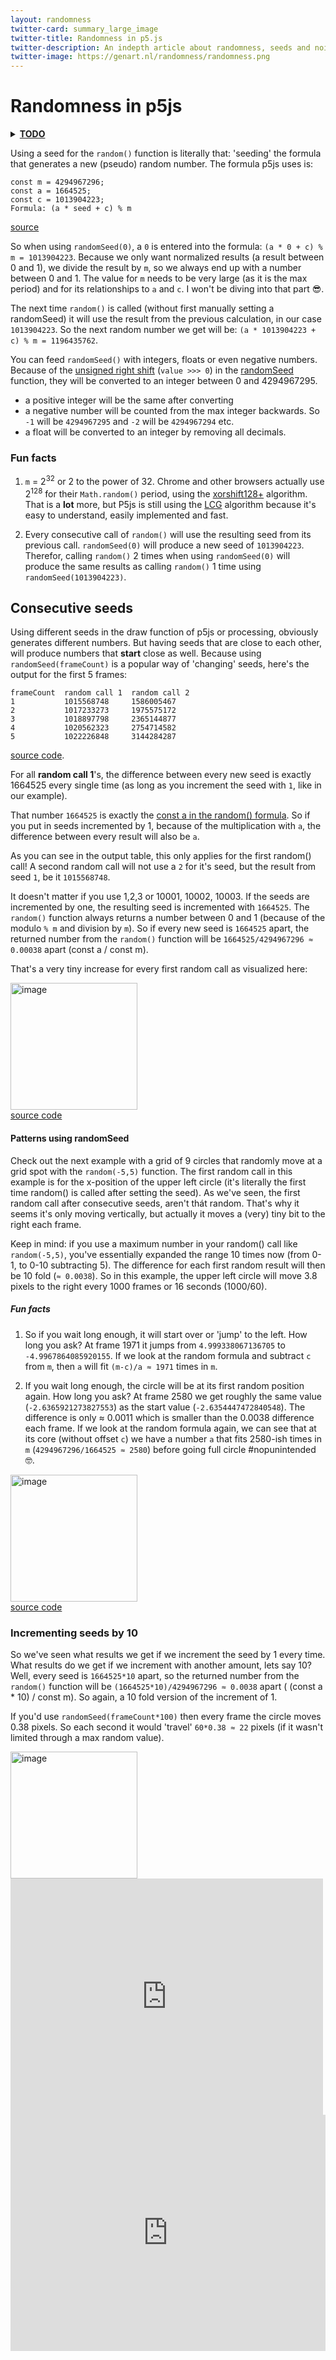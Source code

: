 ```yaml
---
layout: randomness
twitter-card: summary_large_image
twitter-title: Randomness in p5.js
twitter-description: An indepth article about randomness, seeds and noise in p5.js
twitter-image: https://genart.nl/randomness/randomness.png
---
```


# Randomness in p5js

 <details>
  <summary><b><u>TODO</u></b></summary>
- a lot
 </details>
 
 
Using a seed for the `random()` function is literally that: 'seeding' the formula that generates a new (pseudo) random number.
The formula p5js uses is: 
```
const m = 4294967296;
const a = 1664525;
const c = 1013904223;
Formula: (a * seed + c) % m
```
[source](https://github.com/processing/p5.js/blob/e32b45367baad694b1f4eeec0586b910bfcf0724/src/math/random.js#L25)

So when using `randomSeed(0)`, a `0` is entered into the formula: `(a * 0 + c) % m = 1013904223`. Because we only want normalized results (a result between 0 and 1), we divide the result by `m`, so we always end up with a number between 0 and 1.
The value for `m` needs to be very large (as it is the max period) and for its relationships to `a` and `c`. I won't be diving into that part 😎. 

The next time `random()` is called (without first manually setting a randomSeed) it will use the result from the previous calculation, in our case `1013904223`. So the next random number we get will be: `(a * 1013904223 + c) % m = 1196435762`.

You can feed `randomSeed()` with integers, floats or even negative numbers. Because of the [unsigned right shift](https://developer.mozilla.org/en-US/docs/Web/JavaScript/Reference/Operators/Unsigned_right_shift) (`value >>> 0`) in the [randomSeed](https://github.com/processing/p5.js/blob/e32b45367baad694b1f4eeec0586b910bfcf0724/src/math/random.js#L34) function, they will be converted to an integer between 0 and 4294967295.
- a positive integer will be the same after converting
- a negative number will be counted from the max integer backwards. So `-1` will be `4294967295` and `-2` will be `4294967294` etc. 
- a float will be converted to an integer by removing all decimals.

### Fun facts

1. `m` = 2<sup>32</sup> or 2 to the power of 32. Chrome and other browsers actually use 2<sup>128</sup> for their `Math.random()` period, using the [xorshift128+](https://v8.dev/blog/math-random) algorithm. That is a **lot** more, but P5js is still using the [LCG](https://en.wikipedia.org/wiki/Linear_congruential_generator) algorithm because it's easy to understand, easily implemented and fast.

2. Every consecutive call of `random()` will use the resulting seed from its previous call. `randomSeed(0)` will produce a new seed of `1013904223`. Therefor, calling `random()` 2 times when using `randomSeed(0)` will produce the same results  as calling `random()` 1 time using `randomSeed(1013904223)`.

## Consecutive seeds
Using different seeds in the draw function of p5js or processing, obviously generates different numbers. But having seeds that are close to each other, will produce numbers that **start** close as well. Because using `randomSeed(frameCount)` is a popular way of 'changing' seeds, here's the output for the first 5 frames:
```
frameCount  random call 1  random call 2
1           1015568748     1586005467
2           1017233273     1975575172
3           1018897798     2365144877
4           1020562323     2754714582
5           1022226848     3144284287
```
[source code](https://editor.p5js.org/Vincentsijben/sketches/WkFjPXnKM).

For all **random call 1**'s, the difference between every new seed is exactly 1664525 every single time (as long as you increment the seed with `1`, like in our example). 

That number `1664525` is exactly the [const a in the random() formula](https://github.com/processing/p5.js/blob/e32b45367baad694b1f4eeec0586b910bfcf0724/src/math/random.js#L17). So if you put in seeds incremented by 1, because of the multiplication with `a`, the difference between every result will also be `a`.

As you can see in the output table, this only applies for the first random() call! A second random call will not use a `2` for it's seed, but the result from seed `1`, be it `1015568748`. 

It doesn't matter if you use 1,2,3 or 10001, 10002, 10003. If the seeds are incremented by one, the resulting seed is incremented with `1664525`. The `random()` function always returns a number between 0 and 1 (because of the modulo `% m` and division by `m`). So if every new seed is `1664525` apart, the returned number from the `random()` function will be `1664525/4294967296 ≈ 0.00038` apart (const a / const m). 

That's a very tiny increase for every first random call as visualized here:



<img width="203" alt="image" src="https://user-images.githubusercontent.com/36117924/161337491-348cb1c4-af59-4b69-9ed0-c74dece79af7.gif" width="100"/><br>[source code](https://editor.p5js.org/Vincentsijben/sketches/VQheo8eoW)





#### Patterns using randomSeed
Check out the next example  with a grid of 9 circles that randomly move at a grid spot with the `random(-5,5)` function. The first random call in this example is for the x-position of the upper left circle (it's literally the first time random() is called after setting the seed). As we've seen, the first random call after consecutive seeds, aren't thát random. That's why it seems it's only moving vertically, but actually it moves a (very) tiny bit to the right each frame. 

Keep in mind: if you use a maximum number in your random() call like `random(-5,5)`, you've essentially expanded the range 10 times now (from 0-1, to 0-10 subtracting 5). The difference for each first random result will then be 10 fold (`≈ 0.0038`).
So in this example, the upper left circle will move 3.8 pixels to the right every 1000 frames or 16 seconds (1000/60). 

##### Fun facts
1. So if you wait long enough, it will start over or 'jump' to the left. How long you ask?
At frame 1971 it jumps from `4.999338067136705` to `-4.9967864085920155`.
If we look at the random formula and subtract `c` from `m`, then `a` will fit `(m-c)/a ≈ 1971` times in `m`.

2. If you wait long enough, the circle will be at its first random position again. How long you ask?
At frame 2580 we get roughly the same value (`-2.6365921273827553`) as the start value (`-2.6354447472840548`). The difference is only ≈ 0.0011 which is smaller than the 0.0038 difference each frame.
If we look at the random formula again, we can see that at its core (without offset `c`) we have a number `a` that fits 2580-ish times in `m` (`4294967296/1664525 ≈ 2580`) before going full circle #nopunintended 🤓.



<img width="203" alt="image" src="https://user-images.githubusercontent.com/36117924/161337043-bbb254f8-bb1b-43a1-bf5f-d9d2408fb70c.gif" width="100"/><br>[source code](https://editor.p5js.org/Vincentsijben/sketches/4let6smUn)

### Incrementing seeds by 10
So we've seen what results we get if we increment the seed by 1 every time. What results do we get if we increment with another amount, lets say 10?
Well, every seed is `1664525*10` apart, so the returned number from the `random()` function will be `(1664525*10)/4294967296 ≈ 0.0038` apart ( (const a * 10) / const m). So again, a 10 fold version of the increment of 1.

If you'd use `randomSeed(frameCount*100)` then every frame the circle moves 0.38 pixels. So each second it would 'travel' `60*0.38 ≈ 22` pixels (if it wasn't limited through a max random value). 

<img width="203" alt="image" src="https://user-images.githubusercontent.com/36117924/161350043-835acf67-9b54-4a12-a573-2d2180bc7311.gif" width="100"/>


<div style="left: 0; width: 500px; height: 0; position: relative; padding-bottom: 75%;"><iframe src="https://openprocessing.org/sketch/1533879/embed/?" style="top: 0; left: 0; width: 100%; height: 100%; position: absolute; border: 0;" allowfullscreen></iframe></div>

<div style="left: 0; width: 100%; height: 0; position: relative; padding-bottom: 75%;"><iframe src="https://openprocessing.org/sketch/1355242/embed/?" style="top: 0; left: 0; width: 100%; height: 100%; position: absolute; border: 0;" allowfullscreen></iframe></div>

